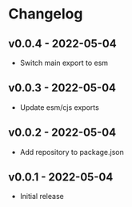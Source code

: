 # Changelog

## v0.0.4 - 2022-05-04

- Switch main export to esm

## v0.0.3 - 2022-05-04

- Update esm/cjs exports

## v0.0.2 - 2022-05-04

- Add repository to package.json

## v0.0.1 - 2022-05-04

- Initial release
